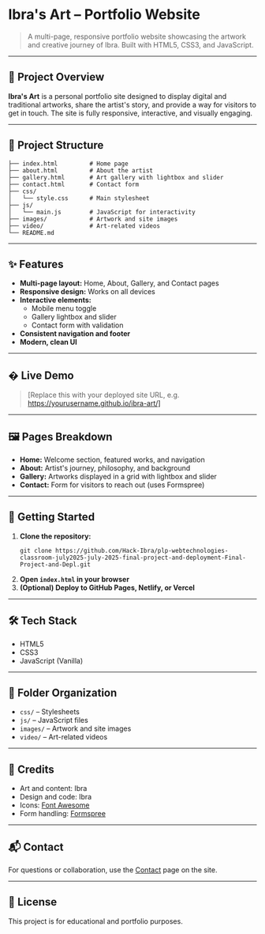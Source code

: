 
# Ibra's Art – Portfolio Website

> A multi-page, responsive portfolio website showcasing the artwork and creative journey of Ibra. Built with HTML5, CSS3, and JavaScript.

---

## 🌟 Project Overview

**Ibra's Art** is a personal portfolio site designed to display digital and traditional artworks, share the artist's story, and provide a way for visitors to get in touch. The site is fully responsive, interactive, and visually engaging.

---

## 📁 Project Structure

```
├── index.html         # Home page
├── about.html         # About the artist
├── gallery.html       # Art gallery with lightbox and slider
├── contact.html       # Contact form
├── css/
│   └── style.css      # Main stylesheet
├── js/
│   └── main.js        # JavaScript for interactivity
├── images/            # Artwork and site images
├── video/             # Art-related videos
└── README.md
```

---

## ✨ Features

- **Multi-page layout:** Home, About, Gallery, and Contact pages
- **Responsive design:** Works on all devices
- **Interactive elements:**
  - Mobile menu toggle
  - Gallery lightbox and slider
  - Contact form with validation
- **Consistent navigation and footer**
- **Modern, clean UI**

---

## � Live Demo

> [Replace this with your deployed site URL, e.g. https://yourusername.github.io/ibra-art/]

---

## 🖼️ Pages Breakdown

- **Home:** Welcome section, featured works, and navigation
- **About:** Artist's journey, philosophy, and background
- **Gallery:** Artworks displayed in a grid with lightbox and slider
- **Contact:** Form for visitors to reach out (uses Formspree)

---

## 🚀 Getting Started

1. **Clone the repository:**
   ```
   git clone https://github.com/Hack-Ibra/plp-webtechnologies-classroom-july2025-july-2025-final-project-and-deployment-Final-Project-and-Depl.git
   ```
2. **Open `index.html` in your browser**
3. **(Optional) Deploy to GitHub Pages, Netlify, or Vercel**

---

## 🛠️ Tech Stack

- HTML5
- CSS3
- JavaScript (Vanilla)

---

## 📂 Folder Organization

- `css/` – Stylesheets
- `js/` – JavaScript files
- `images/` – Artwork and site images
- `video/` – Art-related videos

---

## 🙌 Credits

- Art and content: Ibra
- Design and code: Ibra
- Icons: [Font Awesome](https://fontawesome.com/)
- Form handling: [Formspree](https://formspree.io/)

---

## 📬 Contact

For questions or collaboration, use the [Contact](contact.html) page on the site.

---

## 📢 License

This project is for educational and portfolio purposes.
